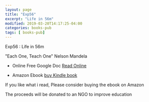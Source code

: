 ```yaml
---
layout: page
title: "Exp56"
excerpt: "Life in 56m"
modified: 2019-03-20T14:17:25-04:00
categories: books-pub
tags: [ books-pub]
---
```



Exp56 : Life in 56m


"Each One, Teach One"
Nelson Mandela


* Online Free Google Doc
[Read Online](https://docs.google.com/document/d/1aUkAoRCjcjkXn_FNoOjLU8QC-o_qA5BRAJA9ELCud4c/edit?usp=sharing)

* Amazon Ebook [buy Kindle book](https://amzn.to/2TXZPJx)

If you like what i read, Please consider buying the ebook on Amazon

The proceeds will be donated to an NGO to improve education
